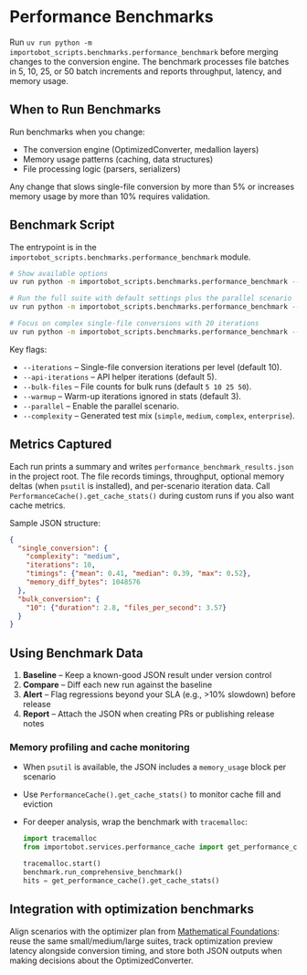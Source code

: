 # Performance Benchmarks

Run `uv run python -m importobot_scripts.benchmarks.performance_benchmark` before merging changes to the conversion engine. The benchmark processes file batches in 5, 10, 25, or 50 batch increments and reports throughput, latency, and memory usage.

## When to Run Benchmarks

Run benchmarks when you change:
- The conversion engine (OptimizedConverter, medallion layers)
- Memory usage patterns (caching, data structures)
- File processing logic (parsers, serializers)

Any change that slows single-file conversion by more than 5% or increases memory usage by more than 10% requires validation.

## Benchmark Script

The entrypoint is in the `importobot_scripts.benchmarks.performance_benchmark` module.

```bash
# Show available options
uv run python -m importobot_scripts.benchmarks.performance_benchmark --help

# Run the full suite with default settings plus the parallel scenario
uv run python -m importobot_scripts.benchmarks.performance_benchmark --parallel

# Focus on complex single-file conversions with 20 iterations
uv run python -m importobot_scripts.benchmarks.performance_benchmark --iterations 20 --complexity complex
```

Key flags:
- `--iterations` – Single-file conversion iterations per level (default 10).
- `--api-iterations` – API helper iterations (default 5).
- `--bulk-files` – File counts for bulk runs (default `5 10 25 50`).
- `--warmup` – Warm-up iterations ignored in stats (default 3).
- `--parallel` – Enable the parallel scenario.
- `--complexity` – Generated test mix (`simple`, `medium`, `complex`, `enterprise`).

## Metrics Captured

Each run prints a summary and writes
`performance_benchmark_results.json` in the project root. The file records
timings, throughput, optional memory deltas (when `psutil` is installed), and
per-scenario iteration data. Call `PerformanceCache().get_cache_stats()` during
custom runs if you also want cache metrics.

Sample JSON structure:

```json
{
  "single_conversion": {
    "complexity": "medium",
    "iterations": 10,
    "timings": {"mean": 0.41, "median": 0.39, "max": 0.52},
    "memory_diff_bytes": 1048576
  },
  "bulk_conversion": {
    "10": {"duration": 2.8, "files_per_second": 3.57}
  }
}
```

## Using Benchmark Data

1. **Baseline** – Keep a known-good JSON result under version control
2. **Compare** – Diff each new run against the baseline
3. **Alert** – Flag regressions beyond your SLA (e.g., >10% slowdown) before release
4. **Report** – Attach the JSON when creating PRs or publishing release notes

### Memory profiling and cache monitoring

- When `psutil` is available, the JSON includes a `memory_usage` block per scenario
- Use `PerformanceCache().get_cache_stats()` to monitor cache fill and eviction
- For deeper analysis, wrap the benchmark with `tracemalloc`:

  ```python
  import tracemalloc
  from importobot.services.performance_cache import get_performance_cache

  tracemalloc.start()
  benchmark.run_comprehensive_benchmark()
  hits = get_performance_cache().get_cache_stats()
  ```

## Integration with optimization benchmarks

Align scenarios with the optimizer plan from [Mathematical Foundations](Mathematical-Foundations): reuse the same small/medium/large suites, track optimization preview latency alongside conversion timing, and store both JSON outputs when making decisions about the OptimizedConverter.
